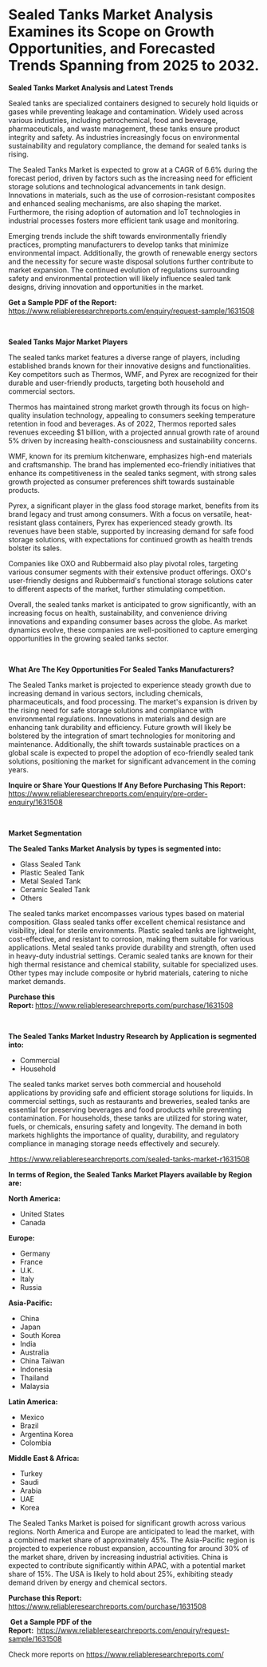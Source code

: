 <p><h1>Sealed Tanks Market Analysis Examines its Scope on Growth Opportunities, and Forecasted Trends Spanning from 2025 to 2032.</h1></p><p><strong>Sealed Tanks Market Analysis and Latest Trends</strong></p>
<p><p>Sealed tanks are specialized containers designed to securely hold liquids or gases while preventing leakage and contamination. Widely used across various industries, including petrochemical, food and beverage, pharmaceuticals, and waste management, these tanks ensure product integrity and safety. As industries increasingly focus on environmental sustainability and regulatory compliance, the demand for sealed tanks is rising.</p><p>The Sealed Tanks Market is expected to grow at a CAGR of 6.6% during the forecast period, driven by factors such as the increasing need for efficient storage solutions and technological advancements in tank design. Innovations in materials, such as the use of corrosion-resistant composites and enhanced sealing mechanisms, are also shaping the market. Furthermore, the rising adoption of automation and IoT technologies in industrial processes fosters more efficient tank usage and monitoring.</p><p>Emerging trends include the shift towards environmentally friendly practices, prompting manufacturers to develop tanks that minimize environmental impact. Additionally, the growth of renewable energy sectors and the necessity for secure waste disposal solutions further contribute to market expansion. The continued evolution of regulations surrounding safety and environmental protection will likely influence sealed tank designs, driving innovation and opportunities in the market.</p></p>
<p><strong>Get a Sample PDF of the Report:&nbsp;</strong> <a href="https://www.reliableresearchreports.com/enquiry/request-sample/1631508?utm_campaign=2221&utm_medium=2&utm_source=Github&utm_content=ia&utm_term=08022025&utm_id=sealed-tanks">https://www.reliableresearchreports.com/enquiry/request-sample/1631508</a></p>
<p>&nbsp;</p>
<p><strong>Sealed Tanks Major Market Players</strong></p>
<p><p>The sealed tanks market features a diverse range of players, including established brands known for their innovative designs and functionalities. Key competitors such as Thermos, WMF, and Pyrex are recognized for their durable and user-friendly products, targeting both household and commercial sectors. </p><p>Thermos has maintained strong market growth through its focus on high-quality insulation technology, appealing to consumers seeking temperature retention in food and beverages. As of 2022, Thermos reported sales revenues exceeding $1 billion, with a projected annual growth rate of around 5% driven by increasing health-consciousness and sustainability concerns.</p><p>WMF, known for its premium kitchenware, emphasizes high-end materials and craftsmanship. The brand has implemented eco-friendly initiatives that enhance its competitiveness in the sealed tanks segment, with strong sales growth projected as consumer preferences shift towards sustainable products.</p><p>Pyrex, a significant player in the glass food storage market, benefits from its brand legacy and trust among consumers. With a focus on versatile, heat-resistant glass containers, Pyrex has experienced steady growth. Its revenues have been stable, supported by increasing demand for safe food storage solutions, with expectations for continued growth as health trends bolster its sales.</p><p>Companies like OXO and Rubbermaid also play pivotal roles, targeting various consumer segments with their extensive product offerings. OXO's user-friendly designs and Rubbermaid's functional storage solutions cater to different aspects of the market, further stimulating competition.</p><p>Overall, the sealed tanks market is anticipated to grow significantly, with an increasing focus on health, sustainability, and convenience driving innovations and expanding consumer bases across the globe. As market dynamics evolve, these companies are well-positioned to capture emerging opportunities in the growing sealed tanks sector.</p></p>
<p>&nbsp;</p>
<p><strong>What Are The Key Opportunities For Sealed Tanks Manufacturers?</strong></p>
<p><p>The Sealed Tanks market is projected to experience steady growth due to increasing demand in various sectors, including chemicals, pharmaceuticals, and food processing. The market's expansion is driven by the rising need for safe storage solutions and compliance with environmental regulations. Innovations in materials and design are enhancing tank durability and efficiency. Future growth will likely be bolstered by the integration of smart technologies for monitoring and maintenance. Additionally, the shift towards sustainable practices on a global scale is expected to propel the adoption of eco-friendly sealed tank solutions, positioning the market for significant advancement in the coming years.</p></p>
<p><strong>Inquire or Share Your Questions If Any Before Purchasing This Report:</strong> <a href="https://www.reliableresearchreports.com/enquiry/pre-order-enquiry/1631508?utm_campaign=2221&utm_medium=2&utm_source=Github&utm_content=ia&utm_term=08022025&utm_id=sealed-tanks">https://www.reliableresearchreports.com/enquiry/pre-order-enquiry/1631508</a></p>
<p>&nbsp;</p>
<p><strong>Market Segmentation</strong></p>
<p><strong>The Sealed Tanks Market Analysis by types is segmented into:</strong></p>
<p><ul><li>Glass Sealed Tank</li><li>Plastic Sealed Tank</li><li>Metal Sealed Tank</li><li>Ceramic Sealed Tank</li><li>Others</li></ul></p>
<p><p>The sealed tanks market encompasses various types based on material composition. Glass sealed tanks offer excellent chemical resistance and visibility, ideal for sterile environments. Plastic sealed tanks are lightweight, cost-effective, and resistant to corrosion, making them suitable for various applications. Metal sealed tanks provide durability and strength, often used in heavy-duty industrial settings. Ceramic sealed tanks are known for their high thermal resistance and chemical stability, suitable for specialized uses. Other types may include composite or hybrid materials, catering to niche market demands.</p></p>
<p><strong>Purchase this Report:&nbsp;</strong><a href="https://www.reliableresearchreports.com/purchase/1631508?utm_campaign=2221&utm_medium=2&utm_source=Github&utm_content=ia&utm_term=08022025&utm_id=sealed-tanks">https://www.reliableresearchreports.com/purchase/1631508</a></p>
<p>&nbsp;</p>
<p><strong>The Sealed Tanks Market Industry Research by Application is segmented into:</strong></p>
<p><ul><li>Commercial</li><li>Household</li></ul></p>
<p><p>The sealed tanks market serves both commercial and household applications by providing safe and efficient storage solutions for liquids. In commercial settings, such as restaurants and breweries, sealed tanks are essential for preserving beverages and food products while preventing contamination. For households, these tanks are utilized for storing water, fuels, or chemicals, ensuring safety and longevity. The demand in both markets highlights the importance of quality, durability, and regulatory compliance in managing storage needs effectively and securely.</p></p>
<p><a href="https://www.reliableresearchreports.com/sealed-tanks-market-r1631508?utm_campaign=2221&utm_medium=2&utm_source=Github&utm_content=ia&utm_term=08022025&utm_id=sealed-tanks">&nbsp;https://www.reliableresearchreports.com/sealed-tanks-market-r1631508</a></p>
<p><strong>In terms of Region, the Sealed Tanks Market Players available by Region are:</strong></p>
<p>
    <p> <strong> North America: </strong>
        <ul>
            <li>United States</li>
            <li>Canada</li>
        </ul>
        </p> 
    <p> <strong> Europe: </strong>
        <ul>
            <li>Germany</li>
            <li>France</li>
            <li>U.K.</li>
            <li>Italy</li>
            <li>Russia</li>
        </ul>
        </p> 
    <p> <strong> Asia-Pacific: </strong>
        <ul>
            <li>China</li>
            <li>Japan</li>
            <li>South Korea</li>
            <li>India</li>
            <li>Australia</li>
            <li>China Taiwan</li>
            <li>Indonesia</li>
            <li>Thailand</li>
            <li>Malaysia</li>
        </ul>
        </p> 
    <p> <strong> Latin America: </strong>
        <ul>
            <li>Mexico</li>
            <li>Brazil</li>
            <li>Argentina Korea</li>
            <li>Colombia</li>
        </ul>
        </p> 
    <p> <strong> Middle East & Africa: </strong>
        <ul>
            <li>Turkey</li>
            <li>Saudi</li>
            <li>Arabia</li>
            <li>UAE</li>
            <li>Korea</li>
        </ul>
    </p>
    </p>
<p><p>The Sealed Tanks Market is poised for significant growth across various regions. North America and Europe are anticipated to lead the market, with a combined market share of approximately 45%. The Asia-Pacific region is projected to experience robust expansion, accounting for around 30% of the market share, driven by increasing industrial activities. China is expected to contribute significantly within APAC, with a potential market share of 15%. The USA is likely to hold about 25%, exhibiting steady demand driven by energy and chemical sectors.</p></p>
<p><strong>Purchase this Report: </strong><a href="https://www.reliableresearchreports.com/purchase/1631508?utm_campaign=2221&utm_medium=2&utm_source=Github&utm_content=ia&utm_term=08022025&utm_id=sealed-tanks">https://www.reliableresearchreports.com/purchase/1631508</a></p>
<p>&nbsp;<strong>Get a Sample PDF of the Report:&nbsp;&nbsp;</strong><a href="https://www.reliableresearchreports.com/enquiry/request-sample/1631508?utm_campaign=2221&utm_medium=2&utm_source=Github&utm_content=ia&utm_term=08022025&utm_id=sealed-tanks">https://www.reliableresearchreports.com/enquiry/request-sample/1631508</a></p>
<p><strong></strong></p>
<p>Check more reports on <a href="https://www.reliableresearchreports.com/?utm_campaign=2221&utm_medium=2&utm_source=Github&utm_content=ia&utm_term=08022025&utm_id=sealed-tanks">https://www.reliableresearchreports.com/</a></p>